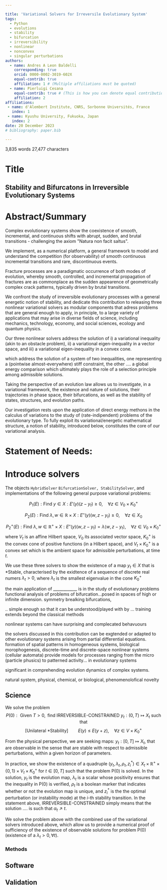 ```yaml
---

title: 'Variational Solvers for Irreversile Evolutionary System'
tags:
  - Python
  - evolutions
  - stability
  - bifurcation
  - irreversibility
  - nonlinear
  - nonconvex
  - singular perturbations
authors:
  - name: Andres A Leon Baldelli
    corresponding: true
    orcid: 0000-0002-3019-602X
    equal-contrib: true
    affiliation: 1 # (Multiple affiliations must be quoted)
  - name: Pierluigi Cesana
    equal-contrib: true # (This is how you can denote equal contributions between multiple authors)
    affiliation: 2
affiliations:
 - name: d'Alembert Institute, CNRS, Sorbonne Universités, France
   index: 1
 - name: Kyushu University, Fukuoka, Japan
   index: 2
date: 20 December 2023
# bibliography: paper.bib

---
```



3,835 words 27,477 characters

# Title
## Stability and Bifurcatons in Irreversible Evolutionary Systems

# Abstract/Summary

Complex evolutionary systems show the coexistence of smooth, incremental, and continuous shifts with abrupt, sudden, and brutal transitions - challenging the axiom "Natura non facit saltus".

We implement, as a numerical platform, a general framework to model and understand the competition (for observability) of smooth continuous incremental transitions and rare, discontinuous events.

Fracture processes are a paradigmatic occurrence of both modes of evolution, whereby smooth, controlled, and incremental propagation of fractures are as commonplace as the sudden appearence of geometrically complex crack patterns, typically driven by brutal transitions.

We confront the study of irreversible evolutionary processes with a general energetic notion of stability, and dedicate this contribution to releasing three nonlinear variational solvers as modular components that adress problems that are general enough to apply,  in principle, to a large variety of applications that may arise in diverse fields of science, including mechanics, technology, economy, and social sciences, ecology and quantum physics.

Our three nonlinear solvers address the solution of i) a variational inequality (akin to an obstacle problem), ii) a variational eigen-inequality in a vector space, and iii) a variational eigen-inequality in a convex cone. 

which address the solution of a system of two inequalities, one representing a (pointwise almost-everywhere) stiff constraint, the other .... a global energy comparison which ultimately plays the role of a selection principle among admissible solutions.

Taking the perspective of an evolution law allows us to investigate, in a variational framework, 
the existence and nature of solutions, their trajectories in phase space, their bifurcations, as well as the stability of states, structures, and evolution paths. 

Our investigation rests upon the application of direct energy methons in the calculus of variations to the study of (rate-indipendent) problems of the evolutionary type.
To fully exploit its variational/energetic mathematical structure, a notion of stability, introduced below, constitutes the core of our variational analysis.
 <!-- of nonlinear which arise from the  ... -->

# Statement of Needs:


# Introduce solvers


The objects `HybridSolver` `BifurcationSolver, StabilitySolver`, and  implementations of 
the following general purpose variational problems:

$$
P_1(E): \text{Find }y\in X: E'(y)(z-y_t)\geq 0, \quad \forall z\in V_0\times K^+_0
$$
<!-- % P_2(E): \text{Find }\lambda, w \in \mathbb R\times X: E''(y)(w, z)=\lambda \langle w, z\rangle , \quad \forall z\in V\times K^+  -->
$$
P_2(E): \text{Find }\lambda, w \in \mathbb R\times X: E''(y)(w, z-y_t)\geq 0, \quad \forall z\in X_0 
$$

$$
P_2^+(E): \text{Find }\lambda, w \in \mathbb R^+\times X: E''(y)(w, z-y_t) 
= \lambda  \langle w, z-y_t\rangle , \quad \forall z\in V_0\times K^+_0 
$$
where $V_t$ is an affine Hilbert space, $V_0$ its associated vector space, $K^+_0$ is the convex cone of positive functions (in a Hilbert space), and
$V_t\times K^+_0$ is a convex set which is the ambient space for admissible perturbations, at time $t$.

We use these three solvers to show the existence of a map
$y_t \in X$ that is *Stable, characterised by the exidtence of a sequence of discrete real numers $\lambda_t > 0$, where
$\lambda_t$ is the smallest eigenvalue in the cone ${K^+_0}$


the main application of ____________ is in the study of evolutionary problems  
functional analysis of problems of bifurcation...posed in spaces of high or infinite dimension.
symmetry brealking bifurcations, 

.. 
simple enough so that it can be understood/played with by ... training extends beyond the classical methods 

nonlinear systems can have surprising and complecated behavuours


the solvers discussed in this contribution can be exgtended or adapted to other evolutionary systems arising from partial differential equations.
formation of spatial patterns in homogeneous systems, biological morophogenesis, discrete-time and discrete-space nonlinear systems (cellular automata) provide models for processes ranging from the micro (particle phusics) to patterned activity... in evolutionary systems

significant in comprehending evolution dynamics of complex systems. 


natural system, physical, chemical, or biological, 
phenomenolofical novelty




## Science

We solve the problem
$$
P(0):\text{ Given } T >0, \text{ find } \text{ IRREVERSIBLE-CONSTRAINED } y_t:(0, T)\mapsto X_t  
\text{ such that}$$ 
$$\text{[Unilateral *Stability]} \qquad E(y) \leq E(y + z), \quad \forall z \in V \times K^+_0$$

From the physical perspective, we are seeking maps: $y_t: [0, T]\mapsto X_t$, that are observable in the sense that are stable with respect to admissible perturbations, within a given horizon of parameters.

In practice, we show the existence
of a quadruple $(y_t, \lambda_t, \rho_t, z_i^*)\in X_t \times \mathbb R^+ \times \{0, 1\}\times V_t\times K^+_0$ for $t\in [0, T]$ such that the problem P(0) is solved. In the solution, $y_t$
is the evolution map, $\lambda_t$ is a scalar whose positivity ensures that 
the inequality in P(0) is verified, $\rho_t$ is a boolean marker that indicates whether or not the evolution map is unique, and  $z^*_i$ is the the optimal perturbation (or instability mode) at the $i$-th stability transition.
In the statement above, $\text{IRREVERSIBLE-CONSTRAINED}$ simply means that the solution .... is such that $\alpha_t \nearrow t$. 

We solve the problem above with the combined use of the variational solvers introduced above, which allow us to provide a numerical proof of sufficiency of the existence of observable solutions for problem P(0) (existence of a $\lambda_t > 0, \forall t$).

### Methods 


## Software

## Validation